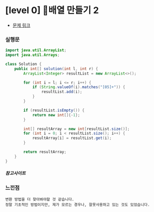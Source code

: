 # [level 0] 배열 만들기 2

* [문제 링크](https://school.programmers.co.kr/learn/courses/30/lessons/181921)


### 실행문
```java
import java.util.ArrayList;
import java.util.Arrays;

class Solution {
    public int[] solution(int l, int r) {
        ArrayList<Integer> resultList = new ArrayList<>();

        for (int i = l; i <= r; i++) {
            if (String.valueOf(i).matches("[05]+")) {
                resultList.add(i);
            }
        }

        if (resultList.isEmpty()) {
            return new int[]{-1};
        }

        int[] resultArray = new int[resultList.size()];
        for (int i = 0; i < resultList.size(); i++) {
            resultArray[i] = resultList.get(i);
        }

        return resultArray;
    }
}
```


##### 참고사이트


### 느낀점
```
변환 방법을 더 찾아봐야할 것 같습니다.
정말 기초적인 방법이지만, 제가 모르는 경우나, 잘못사용하고 있는 것도 있었습니다.
``` 